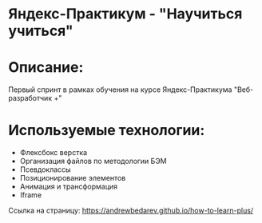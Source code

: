 # Яндекс-Практикум - "Научиться учиться"
# Описание:
Первый спринт в рамках обучения на курсе Яндекс-Практикума "Веб-разработчик +"
# Используемые технологии: 
- Флексбокс верстка
- Организация файлов по методологии БЭМ
- Псевдоклассы
- Позиционирование элементов
- Анимация и трансформация
- Iframe

Ссылка на страницу: https://andrewbedarev.github.io/how-to-learn-plus/
